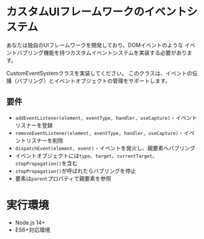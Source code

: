 # カスタムUIフレームワークのイベントシステム

あなたは独自のUIフレームワークを開発しており、DOMイベントのような
イベントバブリング機能を持つカスタムイベントシステムを実装する必要があります。

CustomEventSystemクラスを実装してください。
このクラスは、イベントの伝播（バブリング）とイベントオブジェクトの管理をサポートします。

## 要件
- `addEventListener(element, eventType, handler, useCapture)` - イベントリスナーを登録
- `removeEventListener(element, eventType, handler, useCapture)` - イベントリスナーを削除
- `dispatchEvent(element, event)` - イベントを発火し、親要素へバブリング
- イベントオブジェクトには`type`、`target`、`currentTarget`、`stopPropagation()`を含む
- `stopPropagation()`が呼ばれたらバブリングを停止
- 要素は`parent`プロパティで親要素を参照

# 実行環境
- Node.js 14+
- ES6+対応環境